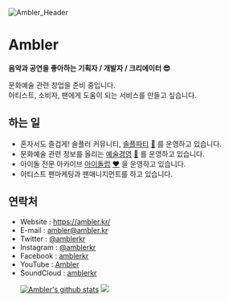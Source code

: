 ![Ambler_Header](https://user-images.githubusercontent.com/67187038/87233478-ab3b7280-c402-11ea-95b9-343ab0fa118d.png)



# Ambler

**음악과 공연을 좋아하는 기획자 / 개발자 / 크리에이터 😎**

문화예술 관련 창업을 준비 중입니다.  
아티스트, 소비자, 팬에게 도움이 되는 서비스를 만들고 싶습니다.  

## 하는 일

- 혼자서도 즐겁게! 솔플러 커뮤니티, [솔플파티](https://solplparty.com) [🤘](http://about.solpl.party/) 를 운영하고 있습니다. 
- 문화예술 관련 정보를 올리는 [예술경영](https://culture.solpl.party/) ​[:musical_note:](https://twitter.com/ArtManagementKR/) 를 운영하고 있습니다.
- 아이돌 전문 아카이브 [아이돌럽](https://idoluv.me/) [❤](https://twitter.com/IDOLUV_me/) 을 운영하고 있습니다.
- 아티스트 팬마케팅과 팬매니지먼트를 하고 있습니다.  

## 연락처

- Website : https://ambler.kr/
- E-mail : [ambler@ambler.kr](mailto:ambler@ambler.kr)
- Twitter : [@amblerkr](https://twitter.com/amblerkr) 
- Instagram : [@amblerkr](https://www.instagram.com/amblerkr/)
- Facebook : [amblerkr](https://www.facebook.com/amblerkr)
- YouTube : [Ambler](https://www.youtube.com/channel/UCRQEe3Hpk08M52GUsN9FPow)
- SoundCloud : [amblerkr](https://soundcloud.com/amblerkr)

&nbsp;
&nbsp;
&nbsp;
[![Ambler's github stats](https://github-readme-stats.amblerkr.vercel.app/api?username=amblerkr&show_icons=true&title_color=4bbffa&icon_color=4bbffa&text_color=000&bg_color=fff)](https://ambler.kr/)
![](https://visitor-badge.glitch.me/badge?page_id=amblerkr.visitor-badge)







